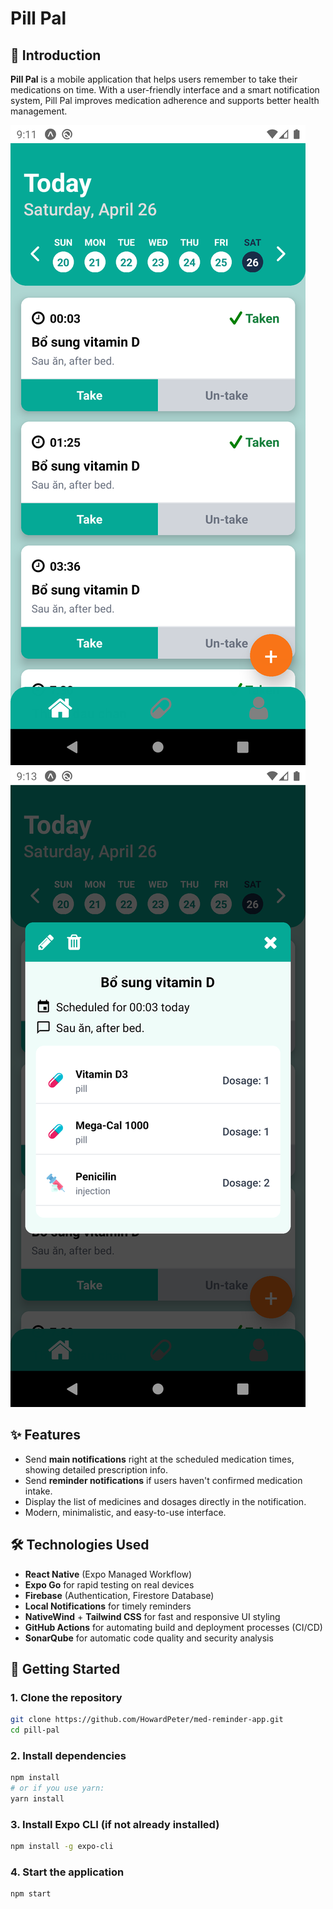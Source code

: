 # Pill Pal

## 📖 Introduction
**Pill Pal** is a mobile application that helps users remember to take their medications on time. With a user-friendly interface and a smart notification system, Pill Pal improves medication adherence and supports better health management.

![Home Screen](./assets/images/homescreen1.png)
![Home Screen](./assets/images/homescreen2.png)

## ✨ Features
- Send **main notifications** right at the scheduled medication times, showing detailed prescription info.
- Send **reminder notifications** if users haven't confirmed medication intake.
- Display the list of medicines and dosages directly in the notification.
- Modern, minimalistic, and easy-to-use interface.

## 🛠️ Technologies Used
- **React Native** (Expo Managed Workflow)
- **Expo Go** for rapid testing on real devices
- **Firebase** (Authentication, Firestore Database)
- **Local Notifications** for timely reminders
- **NativeWind** + **Tailwind CSS** for fast and responsive UI styling
- **GitHub Actions** for automating build and deployment processes (CI/CD)
- **SonarQube** for automatic code quality and security analysis

## 🚀 Getting Started

### 1. Clone the repository
```bash
git clone https://github.com/HowardPeter/med-reminder-app.git
cd pill-pal
```

### 2. Install dependencies
```bash
npm install
# or if you use yarn:
yarn install
```

### 3. Install Expo CLI (if not already installed)
```bash
npm install -g expo-cli
```

### 4. Start the application
```bash
npm start
```